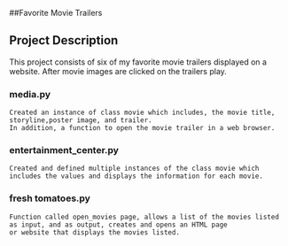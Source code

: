 ##Favorite Movie Trailers

## Project Description 
This project consists of six of my favorite movie trailers displayed on a website.  After movie images are clicked on the trailers play.

### media.py
    Created an instance of class movie which includes, the movie title, storyline,poster image, and trailer.
    In addition, a function to open the movie trailer in a web browser. 

### entertainment_center.py
    Created and defined multiple instances of the class movie which 
    includes the values and displays the information for each movie. 

### fresh tomatoes.py
    Function called open_movies page, allows a list of the movies listed 
    as input, and as output, creates and opens an HTML page 
    or website that displays the movies listed. 
